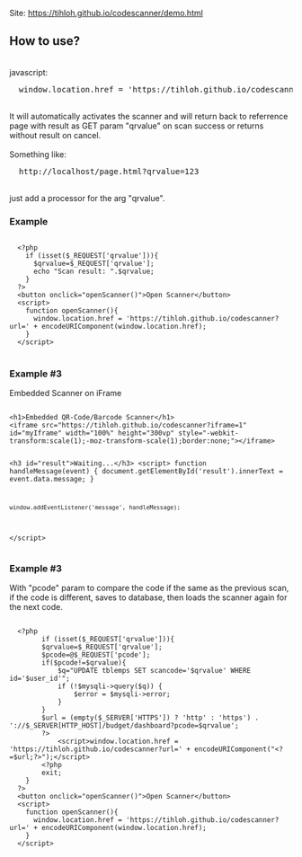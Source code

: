 Site: https://tihloh.github.io/codescanner/demo.html

<h2>How to use?</h2><br>
javascript:
<pre>
  window.location.href = 'https://tihloh.github.io/codescanner?url=' + encodeURIComponent(window.location.href);
</pre>
<br>
It will automatically activates the scanner and will return back to referrence page with result as GET param "qrvalue" on scan success or returns without result on cancel.<br><br>
Something like:
<pre>
  http://localhost/page.html?qrvalue=123
</pre>
<br>
just add a processor for the arg "qrvalue".
<br>
<h3>Example</h3>
<pre>
<code>
  &lt;?php	
    if (isset($_REQUEST['qrvalue'])){
      $qrvalue=$_REQUEST['qrvalue'];
      echo "Scan result: ".$qrvalue;
    }
  ?&gt;
  &lt;button onclick="openScanner()"&gt;Open Scanner&lt;/button&gt;
  &lt;script&gt;
    function openScanner(){
      window.location.href = 'https://tihloh.github.io/codescanner?url=' + encodeURIComponent(window.location.href);
    }
  &lt;/script&gt;
</code>
</pre>

<h3>Example #3</h3>
Embedded Scanner on iFrame
<pre>
<code>
&lt;h1&gt;Embedded QR-Code/Barcode Scanner&lt;/h1&gt;
&lt;iframe src="https://tihloh.github.io/codescanner?iframe=1" id="myIframe" width="100%" height="300vp" style="-webkit-transform:scale(1);-moz-transform-scale(1);border:none;"&gt;&lt;/iframe&gt;

&lt;h3 id="result"&gt;Waiting...&lt;/h3&gt;
&lt;script&gt;
	function handleMessage(event) {
		document.getElementById('result').innerText = event.data.message;
	}
				
	window.addEventListener('message', handleMessage);
&lt;/script&gt;
</code>
</pre>

<h3>Example #3</h3>
With "pcode" param to compare the code if the same as the previous scan, if the code is different, saves to database, then loads the scanner again for the next code.
<pre>
<code>
  &lt;?php	
    	if (isset($_REQUEST['qrvalue'])){
		$qrvalue=$_REQUEST['qrvalue'];
		$pcode=@$_REQUEST['pcode'];
		if($pcode!=$qrvalue){
			$q="UPDATE tblemps SET scancode='$qrvalue' WHERE id='$user_id'";
			if (!$mysqli-&gt;query($q)) {
				$error = $mysqli-&gt;error;	
			}
		}
		$url = (empty($_SERVER['HTTPS']) ? 'http' : 'https') . '://$_SERVER[HTTP_HOST]/budget/dashboard?pcode=$qrvalue';
		?&gt;
			&lt;script&gt;window.location.href = 'https://tihloh.github.io/codescanner?url=' + encodeURIComponent("&lt;?=$url;?&gt;");&lt;/script&gt;
		&lt;?php
		exit;
	}
  ?&gt;
  &lt;button onclick="openScanner()"&gt;Open Scanner&lt;/button&gt;
  &lt;script&gt;
    function openScanner(){
      window.location.href = 'https://tihloh.github.io/codescanner?url=' + encodeURIComponent(window.location.href);
    }
  &lt;/script&gt;
  </code>
</pre>
